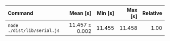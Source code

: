 | Command                     |       Mean [s] | Min [s] | Max [s] | Relative |
| :-------------------------- | -------------: | ------: | ------: | -------: |
| `node ./dist/lib/serial.js` | 11.457 ± 0.002 |  11.455 |  11.458 |     1.00 |
